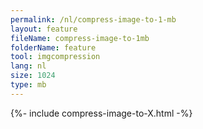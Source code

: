 ```yaml
---
permalink: /nl/compress-image-to-1-mb
layout: feature
fileName: compress-image-to-1mb
folderName: feature
tool: imgcompression
lang: nl
size: 1024
type: mb
---
```


{%- include compress-image-to-X.html -%}
